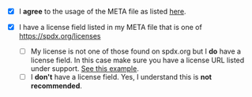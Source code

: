 <!--
Thank you for submitting a module to the Perl 6 Ecosystem!

[Uploading Perl 6 modules to CPAN](https://docs.perl6.org/language/modules#Upload_your_Module_to_CPAN) is the preferred way of distributing modules, since GitHub is not a CDN. If you have the option, please use that route instead of adding the module here.

If adding a new module please review the following check boxes and check the appropriate boxes by going to the preview tab and checking them interactively or alternatively replacing the space in the checkboxes with an X. Your work is appreciated and every module helps make the Perl 6 Ecosystem a bigger and better place ♥
-->

- [X] I **agree** to the usage of the META file as listed [here](https://github.com/perl6/ecosystem#legal).

- [X] I have a license field listed in my META file that is one of https://spdx.org/licenses
  - [ ] My license is not one of those found on spdx.org but I **do** have a license field.
        In this case make sure you have a license URL listed under support. [See this example](https://github.com/samcv/URL-Find/blob/master/META6.json).
   - [ ] I **don't** have a license field. Yes, I understand this is **not recommended**.
